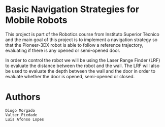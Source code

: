 # Basic Navigation Strategies for Mobile Robots
This project is part of the Robotics course from Instituto Superior Técnico and the main goal of this project is to implement a navigation strategy so that the Pioneer-3DX robot is able to follow a reference trajectory, evaluating if there is any opened or semi-opened door.

In order to control the robot we will be using the Laser Range Finder (LRF) to evaluate the distance between the robot and the wall. The LRF will also be used to evaluate the depth between the wall and the door in order to evaluate whether the door is opened, semi-opened or closed.


# Authors
    Diogo Morgado
    Valter Piedade
    Luis Afonso Lopes
   

